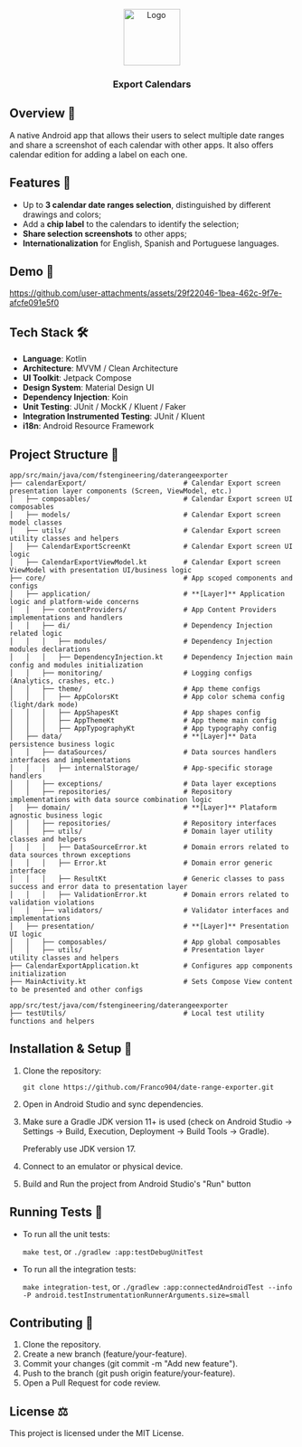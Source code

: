 <div id="top"></div>

<br/>
<div align="center">
    <img src="https://github.com/user-attachments/assets/a5e18061-711b-420b-9cd0-b8b76b5eea68" alt="Logo" width="100" height="100">
    <h3 align="center">Export Calendars</h3>
</div>

## Overview 📌

A native Android app that allows their users to select multiple date ranges and share a screenshot of each calendar with other apps. It also offers calendar edition for adding a label on each one.

## Features 🚀

- Up to **3 calendar date ranges selection**, distinguished by different drawings and colors;
- Add a **chip label** to the calendars to identify the selection;
- **Share selection screenshots** to other apps;
- **Internationalization** for English, Spanish and Portuguese languages.

## Demo 📱

https://github.com/user-attachments/assets/29f22046-1bea-462c-9f7e-afcfe091e5f0

## Tech Stack 🛠️ 

- **Language**: Kotlin
- **Architecture**: MVVM / Clean Architecture
- **UI Toolkit**: Jetpack Compose
- **Design System**: Material Design UI
- **Dependency Injection**: Koin
- **Unit Testing**: JUnit / MockK / Kluent / Faker
- **Integration Instrumented Testing**: JUnit / Kluent
- **i18n**: Android Resource Framework

## Project Structure 📂

```
app/src/main/java/com/fstengineering/daterangeexporter
├── calendarExport/                        # Calendar Export screen presentation layer components (Screen, ViewModel, etc.)
│   ├── composables/                       # Calendar Export screen UI composables
│   ├── models/                            # Calendar Export screen model classes
│   ├── utils/                             # Calendar Export screen utility classes and helpers
│   ├── CalendarExportScreenKt             # Calendar Export screen UI logic
│   ├── CalendarExportViewModel.kt         # Calendar Export screen ViewModel with presentation UI/business logic
├── core/                                  # App scoped components and configs
│   ├── application/                       # **[Layer]** Application logic and platform-wide concerns
│   │   ├── contentProviders/              # App Content Providers implementations and handlers
│   │   ├── di/                            # Dependency Injection related logic
│   │   │   ├── modules/                   # Dependency Injection modules declarations
│   │   │   ├── DependencyInjection.kt     # Dependency Injection main config and modules initialization
│   │   ├── monitoring/                    # Logging configs (Analytics, crashes, etc.)
│   │   ├── theme/                         # App theme configs
│   │   │   ├── AppColorsKt                # App color schema config (light/dark mode)
│   │   │   ├── AppShapesKt                # App shapes config
│   │   │   ├── AppThemeKt                 # App theme main config
│   │   │   ├── AppTypographyKt            # App typography config
│   ├── data/                              # **[Layer]** Data persistence business logic
│   │   ├── dataSources/                   # Data sources handlers interfaces and implementations
│   │   │   ├── internalStorage/           # App-specific storage handlers
│   │   ├── exceptions/                    # Data layer exceptions
│   │   ├── repositories/                  # Repository implementations with data source combination logic
│   ├── domain/                            # **[Layer]** Plataform agnostic business logic
│   │   ├── repositories/                  # Repository interfaces
│   │   ├── utils/                         # Domain layer utility classes and helpers
│   │   │   ├── DataSourceError.kt         # Domain errors related to data sources thrown exceptions
│   │   │   ├── Error.kt                   # Domain error generic interface
│   │   │   ├── ResultKt                   # Generic classes to pass success and error data to presentation layer
│   │   │   ├── ValidationError.kt         # Domain errors related to validation violations
│   │   ├── validators/                    # Validator interfaces and implementations
│   ├── presentation/                      # **[Layer]** Presentation UI logic
│   │   ├── composables/                   # App global composables
│   │   ├── utils/                         # Presentation layer utility classes and helpers
├── CalendarExportApplication.kt           # Configures app components initialization
├── MainActivity.kt                        # Sets Compose View content to be presented and other configs

app/src/test/java/com/fstengineering/daterangeexporter
├── testUtils/                             # Local test utility functions and helpers
```

## Installation & Setup 🔧

1. Clone the repository:

   `git clone https://github.com/Franco904/date-range-exporter.git`

2. Open in Android Studio and sync dependencies.
3. Make sure a Gradle JDK version 11+ is used (check on Android Studio -> Settings -> Build, Execution, Deployment -> Build Tools -> Gradle).

   Preferably use JDK version 17.

4. Connect to an emulator or physical device.
5. Build and Run the project from Android Studio's "Run" button

## Running Tests 🧪

- To run all the unit tests:

   `make test`, or `./gradlew :app:testDebugUnitTest`

- To run all the integration tests:

    `make integration-test`, or `./gradlew :app:connectedAndroidTest --info -P android.testInstrumentationRunnerArguments.size=small`

## Contributing 🤝

1. Clone the repository.
2. Create a new branch (feature/your-feature).
3. Commit your changes (git commit -m "Add new feature").
4. Push to the branch (git push origin feature/your-feature).
5. Open a Pull Request for code review.

## License ⚖️

This project is licensed under the MIT License.
